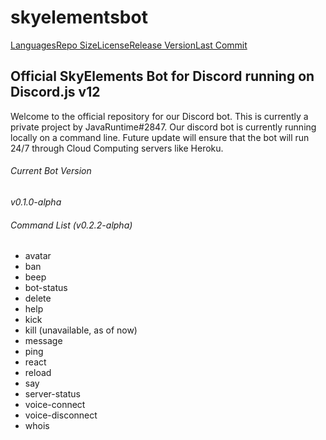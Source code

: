 # skyelementsbot

[Languages](https://img.shields.io/github/languages/top/javaruntimemc/skyelementsbot)[Repo Size](https://img.shields.io/github/repo-size/javaruntimemc/skyelementsbot)[License](https://img.shields.io/github/license/javaruntimemc/skyelementsbot)[Release Version](https://img.shields.io/github/v/release/javaruntimemc/skyelementsbot?include_prereleases)[Last Commit](https://img.shields.io/github/last-commit/javaruntimemc/skyelementsbot)

## Official SkyElements Bot for Discord running on Discord.js v12

Welcome to the official repository for our Discord bot. This is currently a private project by JavaRuntime#2847. Our discord bot is currently running locally on a command line. Future update will ensure that the bot will run 24/7 through Cloud Computing servers like Heroku.

###### Current Bot Version
*v0.1.0-alpha*

###### Command List (v0.2.2-alpha)

* avatar
* ban
* beep
* bot-status
* delete
* help
* kick
* kill (unavailable, as of now)
* message
* ping
* react
* reload
* say
* server-status
* voice-connect
* voice-disconnect
* whois
